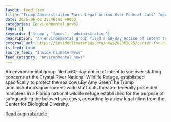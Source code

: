 ```yaml
---
layout: feed_item
title: "Trump Administration Faces Legal Action Over Federal Cuts’ Impact on Manatees"
date: 2025-06-02 22:46:50 +0000
categories: [environmental_news]
tags: []
keywords: ['trump', 'faces', 'administration']
description: "An environmental group filed a 60-day notice of intent to sue over staffing concerns at the Crystal River National Wildlife Refuge, established specifically ..."
external_url: https://insideclimatenews.org/news/02062025/center-for-biological-diversity-legal-action-over-federal-cuts-manatees-impact/
is_feed: true
source_feed: "Inside Climate News"
feed_category: "environmental_news"
---
```


An environmental group filed a 60-day notice of intent to sue over staffing concerns at the Crystal River National Wildlife Refuge, established specifically to protect the sea cows.By Amy GreenThe Trump administration’s government-wide staff cuts threaten federally protected manatees in a Florida national wildlife refuge established for the purpose of safeguarding the beloved sea cows, according to a new legal filing from the Center for Biological Diversity.

[Read original article](https://insideclimatenews.org/news/02062025/center-for-biological-diversity-legal-action-over-federal-cuts-manatees-impact/)
